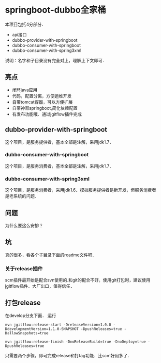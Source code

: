 # springboot-dubbo全家桶

本项目包括4分部分．
- api接口
- dubbo-provider-with-springboot
- dubbo-consumer-with-springboot
- dubbo-consumer-with-spring3xml

说明：名字和子目录没有完全对上，理解上下文即可．

## 亮点
- 闭环java应用
- 代码，配置分离，方便运维开发
- 自带tomcat容器，可以方便扩展
- 自带神器springboot,简化依赖配置
- 有发布功能哦．通过jgitflow插件完成

## dubbo-provider-with-springboot
这个项目，是服务提供者，基本全部是注解，采用jdk1.7．

### dubbo-consumer-with-springboot
这个项目，是服务消费者，基本全部是注解，采用jdk1.7．

### dubbo-consumer-with-spring3xml
这个项目，是服务消费者，采用jdk1.6．模拟服务提供者是新开发，但服务消费者是老系统的问题．

## 问题
为什么要这么安排？

## 坑
真的很多，看各个子目录下面的readme文件吧．

### 关于release插件
scm插件最开始是配合svn使用的.和git的配合不好，使用git打包时，建议使用jgitflow插件．大厂出口，值得信任．

## 打包release
在develop分支下面．
运行
```
mvn jgitflow:release-start -DreleaseVersion=1.0.0 -DdevelopmentVersion=1.1.0-SNAPSHOT -DpushReleases=true -DallowSnapshots=true
```

```
mvn jgitflow:release-finish -DnoReleaseBuild=true -DnoDeploy=true -DpushReleases=true
```
只需要两个步骤，即可完成release和打tag功能．比scm好用多了．


